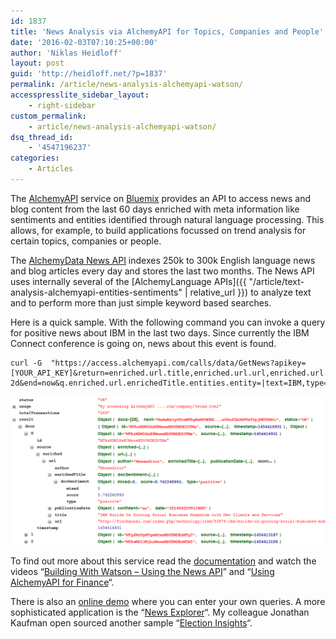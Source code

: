 ```yaml
---
id: 1837
title: 'News Analysis via AlchemyAPI for Topics, Companies and People'
date: '2016-02-03T07:10:25+00:00'
author: 'Niklas Heidloff'
layout: post
guid: 'http://heidloff.net/?p=1837'
permalink: /article/news-analysis-alchemyapi-watson/
accesspresslite_sidebar_layout:
    - right-sidebar
custom_permalink:
    - article/news-analysis-alchemyapi-watson/
dsq_thread_id:
    - '4547196237'
categories:
    - Articles
---
```


The [AlchemyAPI](https://console.ng.bluemix.net/catalog/services/alchemyapi/) service on [Bluemix](https://bluemix.net/) provides an API to access news and blog content from the last 60 days enriched with meta information like sentiments and entities identified through natural language processing. This allows, for example, to build applications focussed on trend analysis for certain topics, companies or people.

The [AlchemyData News API](http://www.ibm.com/smarterplanet/us/en/ibmwatson/developercloud/alchemy-data-news.html) indexes 250k to 300k English language news and blog articles every day and stores the last two months. The News API uses internally several of the [AlchemyLanguage APIs]({{ "/article/text-analysis-alchemyapi-entities-sentiments" | relative_url }}) to analyze text and to perform more than just simple keyword based searches.

Here is a quick sample. With the following command you can invoke a query for positive news about IBM in the last two days. Since currently the IBM Connect conference is going on, news about this event is found.

```
curl -G  "https://access.alchemyapi.com/calls/data/GetNews?apikey=[YOUR_API_KEY]&return=enriched.url.title,enriched.url.url,enriched.url.author,enriched.url.publicationDate,enriched.url.enrichedTitle.docSentiment&start=now-2d&end=now&q.enriched.url.enrichedTitle.entities.entity=|text=IBM,type=company|&q.enriched.url.enrichedTitle.docSentiment.type=positive&count=25&outputMode=json"
```

![image](/assets/img/2016/02/watsonnews.png)

To find out more about this service read the [documentation](http://docs.alchemyapi.com/) and watch the videos “[Building With Watson – Using the News API](https://www.youtube.com/watch?v=I6RH7wSIvcs)” and “[Using AlchemyAPI for Finance](https://www.youtube.com/watch?v=utnc7IbLQT8)“.

There is also an [online demo](http://querybuilder.alchemyapi.com/builder) where you can enter your own queries. A more sophisticated application is the “[News Explorer](http://news-explorer.mybluemix.net/)“. My colleague Jonathan Kaufman open sourced another sample “[Election Insights](https://github.com/IBM-Bluemix/election-insights)“.